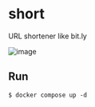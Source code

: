 # short

URL shortener like bit.ly

![image](https://user-images.githubusercontent.com/24769005/218042379-4495aea6-de07-4a22-8099-f095f9653d6e.png)

## Run

```shell
$ docker compose up -d
```
